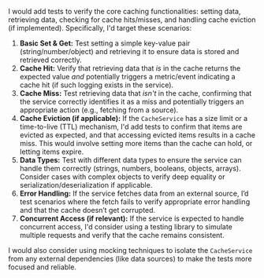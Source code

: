 I would add tests to verify the core caching functionalities: setting data, retrieving data, checking for cache hits/misses, and handling cache eviction (if implemented). Specifically, I'd target these scenarios:

1.  **Basic Set & Get:** Test setting a simple key-value pair (string/number/object) and retrieving it to ensure data is stored and retrieved correctly.
2.  **Cache Hit:**  Verify that retrieving data that *is* in the cache returns the expected value *and* potentially triggers a metric/event indicating a cache hit (if such logging exists in the service).
3.  **Cache Miss:** Test retrieving data that *isn't* in the cache, confirming that the service correctly identifies it as a miss and potentially triggers an appropriate action (e.g., fetching from a source).
4.  **Cache Eviction (if applicable):** If the `CacheService` has a size limit or a time-to-live (TTL) mechanism, I'd add tests to confirm that items are evicted as expected, and that accessing evicted items results in a cache miss.  This would involve setting more items than the cache can hold, or letting items expire.
5.  **Data Types:**  Test with different data types to ensure the service can handle them correctly (strings, numbers, booleans, objects, arrays).  Consider cases with complex objects to verify deep equality or serialization/deserialization if applicable.
6.  **Error Handling:** If the service fetches data from an external source, I’d test scenarios where the fetch fails to verify appropriate error handling and that the cache doesn’t get corrupted.
7.  **Concurrent Access (if relevant):**  If the service is expected to handle concurrent access, I'd consider using a testing library to simulate multiple requests and verify that the cache remains consistent.

I would also consider using mocking techniques to isolate the `CacheService` from any external dependencies (like data sources) to make the tests more focused and reliable.